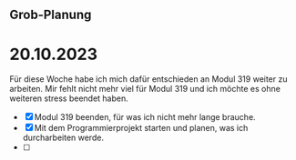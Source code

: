 ## Grob-Planung

# 20.10.2023

Für diese Woche habe ich mich dafür entschieden an Modul 319 weiter zu arbeiten. Mir fehlt nicht mehr viel für Modul 319 und ich möchte es ohne weiteren stress beendet haben.

- [x] Modul 319 beenden, für was ich nicht mehr lange brauche.
- [x] Mit dem Programmierprojekt starten und planen, was ich durcharbeiten werde.
- [ ] 


